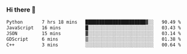 ### Hi there 👋

<!--START_SECTION:waka-->

```txt
Python       7 hrs 18 mins   ██████████████████████▓░░   90.49 %
JavaScript   16 mins         █░░░░░░░░░░░░░░░░░░░░░░░░   03.43 %
JSON         15 mins         ▓░░░░░░░░░░░░░░░░░░░░░░░░   03.14 %
GDScript     6 mins          ▒░░░░░░░░░░░░░░░░░░░░░░░░   01.38 %
C++          3 mins          ░░░░░░░░░░░░░░░░░░░░░░░░░   00.64 %
```

<!--END_SECTION:waka-->
